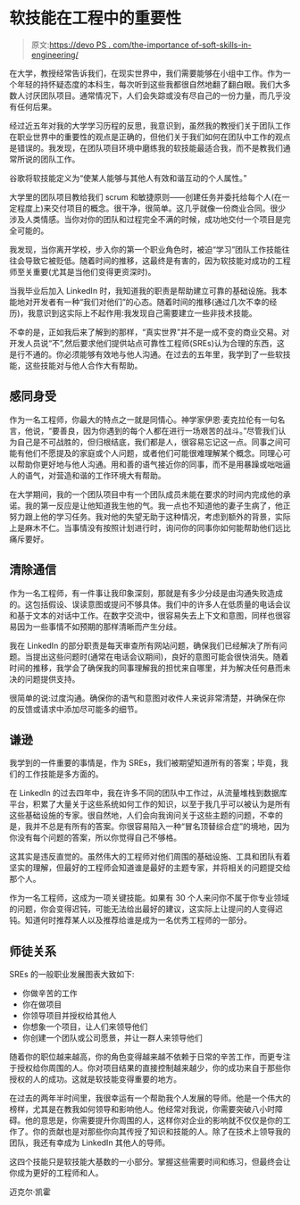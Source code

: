 # 软技能在工程中的重要性

> 原文:[https://devo PS . com/the-importance of-soft-skills-in-engineering/](https://devops.com/the-importance-of-soft-skills-in-engineering/)

在大学，教授经常告诉我们，在现实世界中，我们需要能够在小组中工作。作为一个年轻的持怀疑态度的本科生，每次听到这些我都很自然地翻了翻白眼。我们大多数人讨厌团队项目。通常情况下，人们会失踪或没有尽自己的一份力量，而几乎没有任何后果。

经过近五年对我的大学学习历程的反思，我意识到，虽然我的教授们关于团队工作在职业世界中的重要性的观点是正确的，但他们关于我们如何在团队中工作的观点是错误的。我发现，在团队项目环境中磨练我的软技能最适合我，而不是教我们通常所说的团队工作。

谷歌将软技能定义为“使某人能够与其他人有效和谐互动的个人属性。”

大学里的团队项目教给我们 scrum 和敏捷原则——创建任务并委托给每个人(在一定程度上)来交付项目的概念。很干净，很简单。这几乎就像一份商业合同。很少涉及人类情感。当你对你的团队和过程完全不满的时候，成功地交付一个项目是完全可能的。

我发现，当你离开学校，步入你的第一个职业角色时，被迫“学习”团队工作技能往往会导致它被贬低。随着时间的推移，这最终是有害的，因为软技能对成功的工程师至关重要(尤其是当他们变得更资深时)。

当我毕业后加入 LinkedIn 时，我知道我的职责是帮助建立可靠的基础设施。我本能地对开发者有一种“我们对他们”的心态。随着时间的推移(通过几次不幸的经历)，我意识到这实际上不起作用:我发现自己需要建立一些非技术技能。

不幸的是，正如我后来了解到的那样，“真实世界”并不是一成不变的商业交易。对开发人员说“不”,然后要求他们提供站点可靠性工程师(SREs)认为合理的东西，这是行不通的。你必须能够有效地与他人沟通。在过去的五年里，我学到了一些软技能，这些技能对与他人合作大有帮助。

## **感同身受**

作为一名工程师，你最大的特点之一就是同情心。神学家伊恩·麦克拉伦有一句名言，他说，“要善良，因为你遇到的每个人都在进行一场艰苦的战斗。”尽管我们认为自己是不可战胜的，但归根结底，我们都是人，很容易忘记这一点。同事之间可能有他们不愿提及的家庭或个人问题，或者他们可能很难理解某个概念。同理心可以帮助你更好地与他人沟通。用和善的语气接近你的同事，而不是用暴躁或咄咄逼人的语气，对营造和谐的工作环境大有帮助。

在大学期间，我的一个团队项目中有一个团队成员未能在要求的时间内完成他的承诺。我的第一反应是让他知道我生他的气。我一点也不知道他的妻子生病了，他正努力跟上他的学习任务。我对他的失望无助于这种情况，考虑到额外的背景，实际上是麻木不仁。当事情没有按照计划进行时，询问你的同事你如何能帮助他们远比痛斥要好。

## **清除通信**

作为一名工程师，有一件事让我印象深刻，那就是有多少分歧是由沟通失败造成的。这包括假设、误读意图或提问不够具体。我们中的许多人在低质量的电话会议和基于文本的对话中工作。在数字交流中，很容易失去上下文和意图，同样也很容易因为一些事情不如预期的那样清晰而产生分歧。

我在 LinkedIn 的部分职责是每天审查所有网站问题，确保我们已经解决了所有问题。当提出这些问题时(通常在电话会议期间)，良好的意图可能会很快消失。随着时间的推移，我学会了确保我的同事理解我的担忧来自哪里，并为解决任何悬而未决的问题提供支持。

很简单的说:过度沟通。确保你的语气和意图对收件人来说非常清楚，并确保在你的反馈或请求中添加尽可能多的细节。

## **谦逊**

我学到的一件重要的事情是，作为 SREs，我们被期望知道所有的答案；毕竟，我们的工作技能是多方面的。

在 LinkedIn 的过去四年中，我在许多不同的团队中工作过，从流量堆栈到数据库平台，积累了大量关于这些系统如何工作的知识，以至于我几乎可以被认为是所有这些基础设施的专家。很自然地，人们会向我询问关于这些主题的问题，不幸的是，我并不总是有所有的答案。你很容易陷入一种“冒名顶替综合症”的境地，因为你没有每个问题的答案，所以你觉得自己不够格。

这其实是违反直觉的。虽然伟大的工程师对他们周围的基础设施、工具和团队有着坚实的理解，但最好的工程师会知道谁是最好的主题专家，并将相关的问题提交给那个人。

作为一名工程师，这成为一项关键技能。如果有 30 个人来问你不属于你专业领域的问题，你会变得迟钝，可能无法给出最好的建议，这实际上让提问的人变得迟钝。知道何时推荐某人以及推荐给谁是成为一名优秀工程师的一部分。

## **师徒关系**

SREs 的一般职业发展图表大致如下:

*   你做辛苦的工作
*   你在做项目
*   你领导项目并授权给其他人
*   你想象一个项目，让人们来领导他们
*   你创建一个团队或公司愿景，并让一群人来领导他们

随着你的职位越来越高，你的角色变得越来越不依赖于日常的辛苦工作，而更专注于授权给你周围的人。你对项目结果的直接控制越来越少，你的成功来自于那些你授权的人的成功。这就是软技能变得重要的地方。

在过去的两年半时间里，我很幸运有一个帮助我个人发展的导师。他是一个伟大的榜样，尤其是在教我如何领导和影响他人。他经常对我说，你需要突破八小时障碍。他的意思是，你需要提升你周围的人，这样你对企业的影响就不仅仅是你的工作了。你的贡献也是对那些你向其传授了知识和技能的人。除了在技术上领导我的团队，我还有幸成为 LinkedIn 其他人的导师。

这四个技能只是软技能大基数的一小部分。掌握这些需要时间和练习，但最终会让你成为更好的工程师和人。

迈克尔·凯霍